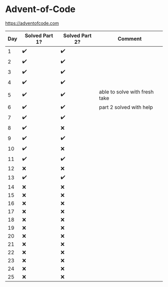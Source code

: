 # Advent-of-Code
https://adventofcode.com
 

| Day | Solved Part 1?     | Solved Part 2?     | Comment                       |
| --- | ------------------ | ------------------ | ----------------------------- |
| 1   | :heavy_check_mark: | :heavy_check_mark: |                               |
| 2   | :heavy_check_mark: | :heavy_check_mark: |                               |
| 3   | :heavy_check_mark: | :heavy_check_mark: |                               |
| 4   | :heavy_check_mark: | :heavy_check_mark: |                               |
| 5   | :heavy_check_mark: | :heavy_check_mark: | able to solve with fresh take |
| 6   | :heavy_check_mark: | :heavy_check_mark: | part 2 solved with help       |
| 7   | :heavy_check_mark: | :heavy_check_mark: |                               |
| 8   | :heavy_check_mark: | :x:                |                               |
| 9   | :heavy_check_mark: | :heavy_check_mark: |                               |
| 10  | :heavy_check_mark: | :x:                |                               |
| 11  | :heavy_check_mark: | :heavy_check_mark: |                               |
| 12  | :x:                | :x:                |                               |
| 13  | :heavy_check_mark: | :heavy_check_mark: |                               |
| 14  | :x:                | :x:                |                               |
| 15  | :x:                | :x:                |                               |
| 16  | :x:                | :x:                |                               |
| 17  | :x:                | :x:                |                               |
| 18  | :x:                | :x:                |                               |
| 19  | :x:                | :x:                |                               |
| 20  | :x:                | :x:                |                               |
| 21  | :x:                | :x:                |                               |
| 22  | :x:                | :x:                |                               |
| 23  | :x:                | :x:                |                               |
| 24  | :x:                | :x:                |                               |
| 25  | :x:                | :x:                |                               |
